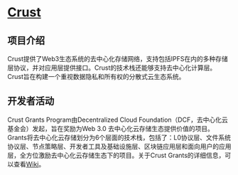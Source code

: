 # [Crust](https://crust.network/)

## 项目介绍

Crust提供了Web3⽣态系统的去中⼼化存储⽹络，⽀持包括IPFS在内的多种存储层协议，并对应⽤层提供接⼝。Crust的技术栈还能够⽀持去中⼼化计算层。Crust旨在构建⼀个重视数据隐私和所有权的分散式云⽣态系统。

## 开发者活动

Crust Grants Program由Decentralized Cloud Foundation（DCF，去中心化云基金会）发起，旨在奖励为Web 3.0 去中心化云存储生态提供价值的项目。Grants将去中心化云存储划分为6个层面的技术栈，包括了：L0协议层、文件系统协议层、节点策略层、开发者工具及基础设施层、区块链应用层和面向用户的应用层，全方位激励去中心化云存储生态下的项目。关于Crust Grants的详细信息，可以查看[Wiki](https://wiki.crust.network/docs/zh-CN/crustGrants)。
